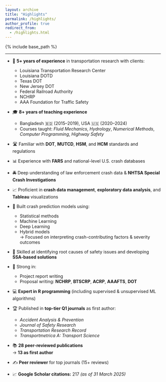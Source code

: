 ```yaml
---
layout: archive
title: "Highlights"
permalink: /highlights/
author_profile: true
redirect_from: 
  - /highlights.html
---
```


{% include base_path %}

---
- 🧠 **5+ years of experience** in transportation research with clients:
  - Louisiana Transportation Research Center  
  - Louisiana DOTD  
  - Texas DOT  
  - New Jersey DOT  
  - Federal Railroad Authority  
  - NCHRP  
  - AAA Foundation for Traffic Safety

- 🎓 **8+ years of teaching experience**
  - Bangladesh 🇧🇩 (2015–2019), USA 🇺🇸 (2020–2024)
  - Courses taught: *Fluid Mechanics*, *Hydrology*, *Numerical Methods*, *Computer Programming*, *Highway Safety*

- 🛣️ Familiar with **DOT**, **MUTCD**, **HSM**, and **HCM** standards and regulations

- 📊 Experience with **FARS** and national-level U.S. crash databases

- 🚔 Deep understanding of law enforcement crash data & **NHTSA Special Crash Investigations**

- 📈 Proficient in **crash data management**, **exploratory data analysis**, and **Tableau** visualizations

- 🤖 Built crash prediction models using:
  - Statistical methods
  - Machine Learning
  - Deep Learning
  - Hybrid models  
  → Focused on interpreting crash-contributing factors & severity outcomes

- 🧩 Skilled at identifying root causes of safety issues and developing **SSA-based solutions**

- 📝 Strong in:
  - Project report writing  
  - Proposal writing: **NCHRP**, **BTSCRP**, **ACRP**, **AAAFTS**, **DOT**

- 💻 **Expert in R programming** (including supervised & unsupervised ML algorithms)

- 🏆 Published in **top-tier Q1 journals** as first author:
  - *Accident Analysis & Prevention*  
  - *Journal of Safety Research*  
  - *Transportation Research Record*  
  - *Transportmetrica A: Transport Science*

- 📚 **28 peer-reviewed publications**  
  → **13 as first author**

- ✍️ **Peer reviewer** for top journals (15+ reviews)

- 📈 **Google Scholar citations:** 217 *(as of 31 March 2025)*
